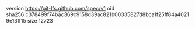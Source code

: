 version https://git-lfs.github.com/spec/v1
oid sha256:c378499f74bac369c9158d39ac821b00335827d8bca1f25ff84a40219e13ff15
size 12723
